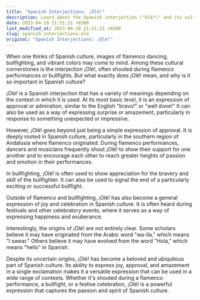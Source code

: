 ```yaml
---
title: "Spanish Interjections: ¡Olé!"
description: Learn about the Spanish interjection \"Olé!\" and its cultural significance.
date: 2023-04-10 21:51:21 +0300
last_modified_at: 2023-04-10 21:51:21 +0300
slug: spanish-interjections-ole
original: "Spanish Interjections: ¡Olé!"
---
```

When one thinks of Spanish culture, images of flamenco dancing, bullfighting, and vibrant colors may come to mind. Among these cultural cornerstones is the interjection ¡Olé!, often shouted during flamenco performances or bullfights. But what exactly does ¡Olé! mean, and why is it so important in Spanish culture?

¡Olé! is a Spanish interjection that has a variety of meanings depending on the context in which it is used. At its most basic level, it is an expression of approval or admiration, similar to the English "bravo!" or "well done!" It can also be used as a way of expressing surprise or amazement, particularly in response to something unexpected or impressive.

However, ¡Olé! goes beyond just being a simple expression of approval. It is deeply rooted in Spanish culture, particularly in the southern region of Andalusia where flamenco originated. During flamenco performances, dancers and musicians frequently shout ¡Olé! to show their support for one another and to encourage each other to reach greater heights of passion and emotion in their performances.

In bullfighting, ¡Olé! is often used to show appreciation for the bravery and skill of the bullfighter. It can also be used to signal the end of a particularly exciting or successful bullfight.

Outside of flamenco and bullfighting, ¡Olé! has also become a general expression of joy and celebration in Spanish culture. It is often heard during festivals and other celebratory events, where it serves as a way of expressing happiness and exuberance.

Interestingly, the origins of ¡Olé! are not entirely clear. Some scholars believe it may have originated from the Arabic word "wa-lla," which means "I swear." Others believe it may have evolved from the word "Hola," which means "hello" in Spanish.

Despite its uncertain origins, ¡Olé! has become a beloved and ubiquitous part of Spanish culture. Its ability to express joy, approval, and amazement in a single exclamation makes it a versatile expression that can be used in a wide range of contexts. Whether it's shouted during a flamenco performance, a bullfight, or a festive celebration, ¡Olé! is a powerful expression that captures the passion and spirit of Spanish culture.
